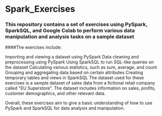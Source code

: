 # Spark_Exercises
### This repository contains a set of exercises using PySpark, SparkSQL, and Google Colab to perform various data manipulation and analysis tasks on a sample dataset

####The exercises include:

Importing and viewing a dataset using PySpark
Data cleaning and preprocessing using PySpark
Using SparkSQL to run SQL-like queries on the dataset
Calculating various statistics, such as sum, average, and count
Grouping and aggregating data based on certain attributes
Creating temporary tables and views in SparkSQL
The dataset used for these exercises is a sample dataset of sales data from a fictional retail company called "EU Superstore". The dataset includes information on sales, profits, customer demographics, and other relevant data.

Overall, these exercises aim to give a basic understanding of how to use PySpark and SparkSQL for data analysis and manipulation.
